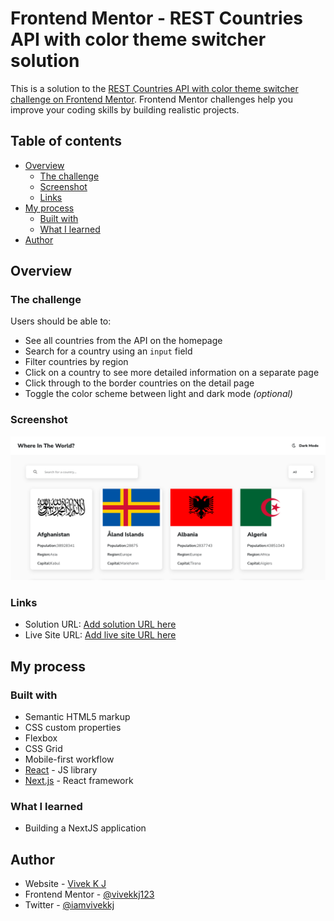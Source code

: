# Frontend Mentor - REST Countries API with color theme switcher solution

This is a solution to the [REST Countries API with color theme switcher challenge on Frontend Mentor](https://www.frontendmentor.io/challenges/rest-countries-api-with-color-theme-switcher-5cacc469fec04111f7b848ca). Frontend Mentor challenges help you improve your coding skills by building realistic projects. 

## Table of contents

- [Overview](#overview)
  - [The challenge](#the-challenge)
  - [Screenshot](#screenshot)
  - [Links](#links)
- [My process](#my-process)
  - [Built with](#built-with)
  - [What I learned](#what-i-learned)
- [Author](#author)

## Overview

### The challenge

Users should be able to:

- See all countries from the API on the homepage
- Search for a country using an `input` field
- Filter countries by region
- Click on a country to see more detailed information on a separate page
- Click through to the border countries on the detail page
- Toggle the color scheme between light and dark mode *(optional)*

### Screenshot

![](./doc/screenshot.png)

### Links

- Solution URL: [Add solution URL here](https://www.frontendmentor.io/solutions/where-in-the-world-using-nextjs-OPsDd2dPS)
- Live Site URL: [Add live site URL here](https://where-in-the-world-pearl.vercel.app/)

## My process

### Built with

- Semantic HTML5 markup
- CSS custom properties
- Flexbox
- CSS Grid
- Mobile-first workflow
- [React](https://reactjs.org/) - JS library
- [Next.js](https://nextjs.org/) - React framework

### What I learned

 - Building a NextJS application

## Author

- Website - [Vivek K J](https://www.vivekkj.com)
- Frontend Mentor - [@vivekkj123](https://www.frontendmentor.io/profile/vivekkj123)
- Twitter - [@iamvivekkj](https://www.twitter.com/iamvivekkj)

